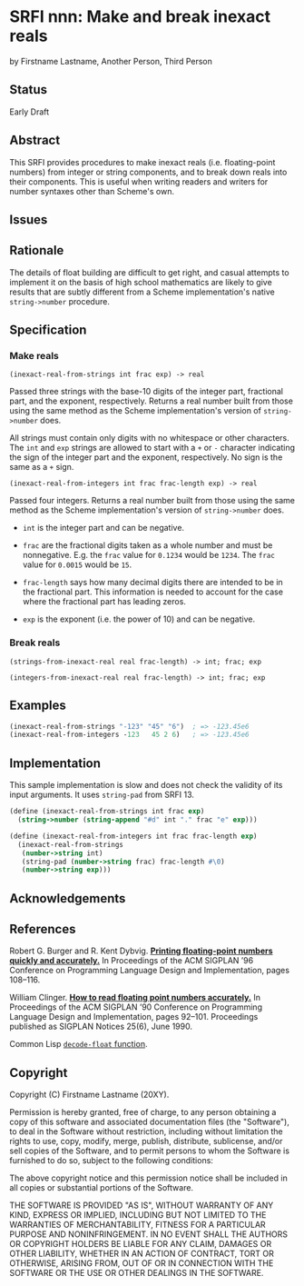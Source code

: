 # SRFI nnn: Make and break inexact reals

by Firstname Lastname, Another Person, Third Person

## Status

Early Draft

## Abstract

This SRFI provides procedures to make inexact reals (i.e.
floating-point numbers) from integer or string components, and to
break down reals into their components. This is useful when writing
readers and writers for number syntaxes other than Scheme's own.

## Issues

## Rationale

The details of float building are difficult to get right, and casual
attempts to implement it on the basis of high school mathematics are
likely to give results that are subtly different from a Scheme
implementation's native `string->number` procedure.

## Specification

### Make reals

`(inexact-real-from-strings int frac exp) -> real`

Passed three strings with the base-10 digits of the integer part,
fractional part, and the exponent, respectively. Returns a real number
built from those using the same method as the Scheme implementation's
version of `string->number` does.

All strings must contain only digits with no whitespace or other
characters. The `int` and `exp` strings are allowed to start with a
`+` or `-` character indicating the sign of the integer part and the
exponent, respectively. No sign is the same as a `+` sign.

`(inexact-real-from-integers int frac frac-length exp) -> real`

Passed four integers. Returns a real number built from those using the
same method as the Scheme implementation's version of `string->number`
does.

* `int` is the integer part and can be negative.

* `frac` are the fractional digits taken as a whole number and must be
nonnegative. E.g. the `frac` value for `0.1234` would be `1234`. The
`frac` value for `0.0015` would be `15`.

* `frac-length` says how many decimal digits there are intended to be
in the fractional part. This information is needed to account for the
case where the fractional part has leading zeros.

* `exp` is the exponent (i.e. the power of 10) and can be negative.

### Break reals

`(strings-from-inexact-real real frac-length) -> int; frac; exp`

`(integers-from-inexact-real real frac-length) -> int; frac; exp`

## Examples

```Scheme
(inexact-real-from-strings "-123" "45" "6")  ; => -123.45e6
(inexact-real-from-integers -123   45 2 6)   ; => -123.45e6
```

## Implementation

This sample implementation is slow and does not check the validity of
its input arguments. It uses `string-pad` from SRFI 13.

```Scheme
(define (inexact-real-from-strings int frac exp)
  (string->number (string-append "#d" int "." frac "e" exp)))

(define (inexact-real-from-integers int frac frac-length exp)
  (inexact-real-from-strings
   (number->string int)
   (string-pad (number->string frac) frac-length #\0)
   (number->string exp)))
```

## Acknowledgements

## References

Robert G. Burger and R. Kent Dybvig. [**Printing floating-point
numbers quickly and
accurately.**](https://legacy.cs.indiana.edu/~dyb/pubs/FP-Printing-PLDI96.pdf)
In Proceedings of the ACM SIGPLAN ’96 Conference on Programming
Language Design and Implementation, pages 108–116.

William Clinger. [**How to read floating point numbers
accurately.**](https://citeseerx.ist.psu.edu/viewdoc/download?doi=10.1.1.164.813&rep=rep1&type=pdf)
In Proceedings of the ACM SIGPLAN ’90 Conference on Programming
Language Design and Implementation, pages 92–101. Proceedings
published as SIGPLAN Notices 25(6), June 1990.

Common Lisp [`decode-float`
function](http://clhs.lisp.se/Body/f_dec_fl.htm).

## Copyright

Copyright (C) Firstname Lastname (20XY).

Permission is hereby granted, free of charge, to any person obtaining
a copy of this software and associated documentation files (the
"Software"), to deal in the Software without restriction, including
without limitation the rights to use, copy, modify, merge, publish,
distribute, sublicense, and/or sell copies of the Software, and to
permit persons to whom the Software is furnished to do so, subject to
the following conditions:

The above copyright notice and this permission notice shall be
included in all copies or substantial portions of the Software.

THE SOFTWARE IS PROVIDED "AS IS", WITHOUT WARRANTY OF ANY KIND,
EXPRESS OR IMPLIED, INCLUDING BUT NOT LIMITED TO THE WARRANTIES OF
MERCHANTABILITY, FITNESS FOR A PARTICULAR PURPOSE AND
NONINFRINGEMENT. IN NO EVENT SHALL THE AUTHORS OR COPYRIGHT HOLDERS BE
LIABLE FOR ANY CLAIM, DAMAGES OR OTHER LIABILITY, WHETHER IN AN ACTION
OF CONTRACT, TORT OR OTHERWISE, ARISING FROM, OUT OF OR IN CONNECTION
WITH THE SOFTWARE OR THE USE OR OTHER DEALINGS IN THE SOFTWARE.
